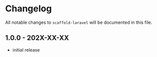 # Changelog

All notable changes to `scaffold-laravel` will be documented in this file.

## 1.0.0 - 202X-XX-XX

- initial release

